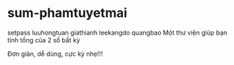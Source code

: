 # sum-phamtuyetmai
setpass
luuhongtuan
giathianh
leekangdo
quangbao
Một thư viện giúp bạn tính tổng của 2 số bất kỳ

Đơn giản, dễ dùng, cực kỳ nhẹ!!!
